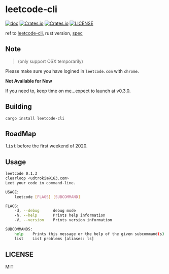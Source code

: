 # leetcode-cli
[![doc](https://img.shields.io/badge/0.1.3-docs-green.svg)](https://docs.rs/leetcode-cli/)
[![Crates.io](https://img.shields.io/crates/v/leetcode-cli.svg)](https://crates.io/crates/leetcode-cli)
[![Crates.io](https://img.shields.io/crates/d/leetcode-cli.svg)](https://crates.io/crates/leetcode-cli)
[![LICENSE](https://img.shields.io/crates/l/leetcode-cli.svg)](https://choosealicense.com/licenses/mit/)

ref to [leetcode-cli](https://github.com/skygragon/leetcode-cli), rust version, [spec](/spec.md)

## Note
> (only support OSX temporarily)

Please make sure you have logined in `leetcode.com` with `chrome`.

**Not Available for Now**

If you need to, keep time on me...expect to launch at v0.3.0.

## Building

```
cargo install leetcode-cli
```

## RoadMap

<kbd>list</kbd> before the first weekend of 2020.

## Usage

```sh
leetcode 0.1.3
clearloop <udtrokia@163.com>
Leet your code in command-line.

USAGE:
    leetcode [FLAGS] [SUBCOMMAND]

FLAGS:
    -d, --debug      debug mode
    -h, --help       Prints help information
    -V, --version    Prints version information

SUBCOMMANDS:
    help    Prints this message or the help of the given subcommand(s)
    list    List problems [aliases: ls]
```

## LICENSE
MIT
